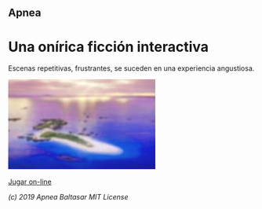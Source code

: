 ## Apnea
# Una onírica ficción interactiva

Escenas repetitivas, frustrantes, se suceden en una experiencia angustiosa.

![Isla de ensueño](app/www/res/island.jpg)

[Jugar on-line](app/www/index.html)

*(c) 2019 Apnea Baltasar MIT License*

